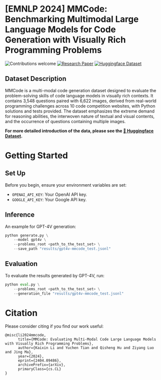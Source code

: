 # [EMNLP 2024] MMCode: Benchmarking Multimodal Large Language Models for Code Generation with Visually Rich Programming Problems
![Contributions welcome](https://img.shields.io/badge/contributions-welcome-orange.svg?style=flat-square)
[![Research Paper](https://img.shields.io/badge/Paper-brightgreen.svg?style=flat-square)](https://arxiv.org/abs/2404.09486)
[![Huggingface Dataset](https://img.shields.io/badge/Dataset-blue.svg?style=flat-square)](https://huggingface.co/datasets/likaixin/MMCode)
<!-- <div style="text-align: center; font-size:14pt">
    <a href="https://arxiv.org/abs/2404.09486">Paper</a> | 
    <a href="https://huggingface.co/datasets/likaixin/MMCode">Huggingface Dataset</a>
</div> -->

## Dataset Description
MMCode is a multi-modal code generation dataset designed to evaluate the problem-solving skills of code language models in visually rich contexts. 
It contains 3,548 questions paired with 6,622 images, derived from real-world programming challenges across 10 code competition websites, with Python solutions and tests provided. 
The dataset emphasizes the extreme demand for reasoning abilities, the interwoven nature of textual and visual contents, and the occurrence of questions containing multiple images.

**For more detailed introduction of the data, please see the [🤗 Huggingface Dataset](https://huggingface.co/datasets/likaixin/MMCode).**
# Getting Started

## Set Up

Before you begin, ensure your environment variables are set:

- `OPENAI_API_KEY`: Your OpenAI API key.
- `GOOGLE_API_KEY`: Your Google API key.

## Inference
An example for GPT-4V generation:
```python
python generate.py \
    --model gpt4v \
    --problems_root <path_to_the_test_set> \
    --save_path "results/gpt4v-mmcode_test.jsonl"
```

## Evaluation
To evaluate the results generated by GPT-4V, run:
```python
python eval.py \
    --problems_root <path_to_the_test_set> \
    --generation_file "results/gpt4v-mmcode_test.jsonl"
```

# Citation
Please consider citing if you find our work useful:
```plain
@misc{li2024mmcode,
      title={MMCode: Evaluating Multi-Modal Code Large Language Models with Visually Rich Programming Problems}, 
      author={Kaixin Li and Yuchen Tian and Qisheng Hu and Ziyang Luo and Jing Ma},
      year={2024},
      eprint={2404.09486},
      archivePrefix={arXiv},
      primaryClass={cs.CL}
}
```
